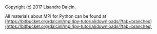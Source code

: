 Copyright (c) 2017 Lisandro Dalcin.

All materials about MPI for Python can be found at [https://bitbucket.org/dalcinl/mpi4py-tutorial/downloads/?tab=branches](https://bitbucket.org/dalcinl/mpi4py-tutorial/downloads/?tab=branches)